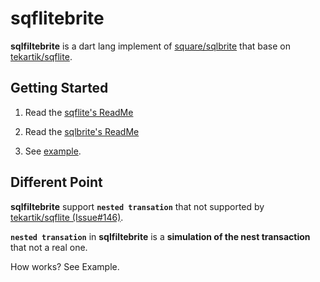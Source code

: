 # sqflitebrite

**sqlfiltebrite** is a dart lang implement of [square/sqlbrite](https://github.com/square/sqlbrite) that base on [tekartik/sqflite](https://github.com/tekartik/sqflite).

## Getting Started

1) Read the [sqflite's ReadMe](https://github.com/tekartik/sqflite)

2) Read the [sqlbrite's ReadMe](https://github.com/square/sqlbrite)

3) See [example](https://github.com/Guang1234567/sqflitebrite/blob/cb5819934eab1a1354e8be8c5817ad2badf2c41c/example/lib/todo_test_page.dart#L140-L297).

   
## Different Point

**sqlfiltebrite**  support **`nested transation`** that not supported by [tekartik/sqflite (Issue#146)](https://github.com/tekartik/sqflite/issues/146#issuecomment-454585698).

**`nested transation`** in **sqlfiltebrite** is a **simulation of the nest transaction** that not a real one.

How works? See Example.
